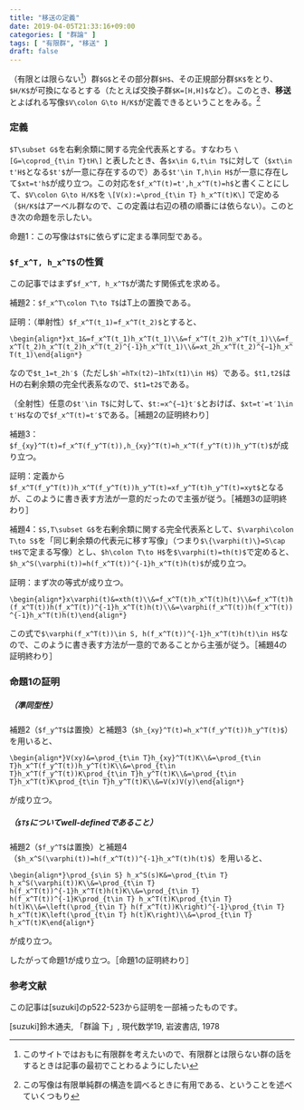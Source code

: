 ```yaml
---
title: "移送の定義"
date: 2019-04-05T21:33:16+09:00
categories: [ "群論" ]
tags: [ "有限群", "移送" ]
draft: false
---
```


（有限とは限らない[^1]）群`$G$`とその部分群`$H$`、その正規部分群`$K$`をとり、`$H/K$`が可換になるとする（たとえば交換子群`$K=[H,H]$`など）。このとき、**移送**とよばれる写像`$V\colon G\to H/K$`が定義できるということをみる。[^2]

<!--more-->

[^1]: このサイトではおもに有限群を考えたいので、有限群とは限らない群の話をするときは記事の最初でことわるようにしたい
[^2]: この写像は有限単純群の構造を調べるときに有用である、ということを述べていくつもり

### 定義

`$T\subset G$`を右剰余類に関する完全代表系とする。すなわち
`\[G=\coprod_{t\in T}tH\]`
と表したとき、各`$x\in G,t\in T$`に対して（`$xt\in t'H$`となる`$t'$`が一意に存在するので）ある`$t'\in T,h\in H$`が一意に存在して`$xt=t'h$`が成り立つ。この対応を`$f_x^T(t)=t',h_x^T(t)=h$`と書くことにして、`$V\colon G\to H/K$`を
`\[V(x):=\prod_{t\in T} h_x^T(t)K\]`
で定める（`$H/K$`はアーベル群なので、この定義は右辺の積の順番には依らない）。このとき次の命題を示したい。

命題1：この写像は`$T$`に依らずに定まる準同型である。

### `$f_x^T, h_x^T$`の性質

この記事ではまず`$f_x^T, h_x^T$`が満たす関係式を求める。

補題2：`$f_x^T\colon T\to T$`はT上の置換である。

証明：（単射性）`$f_x^T(t_1)=f_x^T(t_2)$`とすると、

`\begin{align*}xt_1&=f_x^T(t_1)h_x^T(t_1)\\&=f_x^T(t_2)h_x^T(t_1)\\&=f_x^T(t_2)h_x^T(t_2)h_x^T(t_2)^{-1}h_x^T(t_1)\\&=xt_2h_x^T(t_2)^{−1}h_x^T(t_1)\end{align*}`

なので`$t_1=t_2h′$`（ただし`$h′=hTx(t2)−1hTx(t1)\in H$`）である。`$t1,t2$`はHの右剰余類の完全代表系なので、`$t1=t2$`である。

（全射性）任意の`$t′\in T$`に対して、`$t:=x^{−1}t′$`とおけば、`$xt=t′=t′1\in t′H$`なので`$f_x^T(t)=t′$`である。［補題2の証明終わり］

補題3：`$f_{xy}^T(t)=f_x^T(f_y^T(t)),h_{xy}^T(t)=h_x^T(f_y^T(t))h_y^T(t)$`が成り立つ。

証明：定義から`$f_x^T(f_y^T(t))h_x^T(f_y^T(t))h_y^T(t)=xf_y^T(t)h_y^T(t)=xyt$`となるが、このように書き表す方法が一意的だったので主張が従う。［補題3の証明終わり］

補題4：`$S,T\subset G$`を右剰余類に関する完全代表系として、`$\varphi\colon T\to S$`を「同じ剰余類の代表元に移す写像」（つまり`$\{\varphi(t)\}=S\cap tH$`で定まる写像）とし、`$h\colon T\to H$`を`$\varphi(t)=th(t)$`で定めると、`$h_x^S(\varphi(t))=h(f_x^T(t))^{-1}h_x^T(t)h(t)$`が成り立つ。

証明：まず次の等式が成り立つ。

`\begin{align*}x\varphi(t)&=xth(t)\\&=f_x^T(t)h_x^T(t)h(t)\\&=f_x^T(t)h(f_x^T(t))h(f_x^T(t))^{-1}h_x^T(t)h(t)\\&=\varphi(f_x^T(t))h(f_x^T(t))^{-1}h_x^T(t)h(t)\end{align*}`

この式で`$\varphi(f_x^T(t))\in S, h(f_x^T(t))^{-1}h_x^T(t)h(t)\in H$`なので、このように書き表す方法が一意的であることから主張が従う。［補題4の証明終わり］

### 命題1の証明

##### （準同型性）

補題2（`$f_y^T$`は置換）と補題3（`$h_{xy}^T(t)=h_x^T(f_y^T(t))h_y^T(t)$`）を用いると、

`\begin{align*}V(xy)&=\prod_{t\in T}h_{xy}^T(t)K\\&=\prod_{t\in T}h_x^T(f_y^T(t))h_y^T(t)K\\&=\prod_{t\in T}h_x^T(f_y^T(t))K\prod_{t\in T}h_y^T(t)K\\&=\prod_{t\in T}h_x^T(t)K\prod_{t\in T}h_y^T(t)K\\&=V(x)V(y)\end{align*}`

が成り立つ。

##### （`$T$`についてwell-definedであること）

補題2（`$f_y^T$`は置換）と補題4（`$h_x^S(\varphi(t))=h(f_x^T(t))^{-1}h_x^T(t)h(t)$`）を用いると、

`\begin{align*}\prod_{s\in S} h_x^S(s)K&=\prod_{t\in T} h_x^S(\varphi(t))K\\&=\prod_{t\in T} h(f_x^T(t))^{-1}h_x^T(t)h(t)K\\&=\prod_{t\in T} h(f_x^T(t))^{-1}K\prod_{t\in T} h_x^T(t)K\prod_{t\in T} h(t)K\\&=\left(\prod_{t\in T} h(f_x^T(t))K\right)^{-1}\prod_{t\in T} h_x^T(t)K\left(\prod_{t\in T} h(t)K\right)\\&=\prod_{t\in T} h_x^T(t)K\end{align*}`

が成り立つ。

したがって命題1が成り立つ。［命題1の証明終わり］

### 参考文献

この記事は[suzuki]のp522-523から証明を一部補ったものです。

[suzuki]鈴木通夫, 「群論 下」, 現代数学19, 岩波書店, 1978